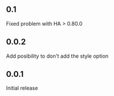## 0.1
Fixed problem with HA > 0.80.0

## 0.0.2
Add posibility to don't add the style option

## 0.0.1
Initial release
